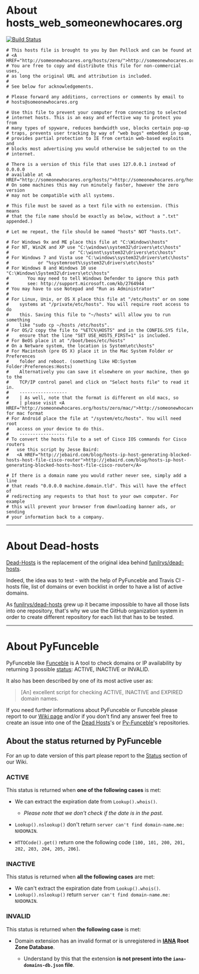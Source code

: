 # About hosts_web_someonewhocares.org

[![Build Status](https://travis-ci.org/dead-hosts/hosts_web_someonewhocares.org.svg?branch=master)](https://travis-ci.org/dead-hosts/hosts_web_someonewhocares.org)

```
# This hosts file is brought to you by Dan Pollock and can be found at
# <A HREF="http://someonewhocares.org/hosts/zero/">http://someonewhocares.org/hosts/zero/</A>
# You are free to copy and distribute this file for non-commercial uses,
# as long the original URL and attribution is included.
#
# See below for acknowledgements.

# Please forward any additions, corrections or comments by email to
# hosts@someonewhocares.org

# Use this file to prevent your computer from connecting to selected
# internet hosts. This is an easy and effective way to protect you from
# many types of spyware, reduces bandwidth use, blocks certain pop-up
# traps, prevents user tracking by way of "web bugs" embedded in spam,
# provides partial protection to IE from certain web-based exploits and
# blocks most advertising you would otherwise be subjected to on the
# internet.

# There is a version of this file that uses 127.0.0.1 instead of 0.0.0.0
# available at <A HREF="http://someonewhocares.org/hosts/">http://someonewhocares.org/hosts/</A>.
# On some machines this may run minutely faster, however the zero version
# may not be compatible with all systems.

# This file must be saved as a text file with no extension. (This means
# that the file name should be exactly as below, without a ".txt" appended.)

# Let me repeat, the file should be named "hosts" NOT "hosts.txt".

# For Windows 9x and ME place this file at "C:\Windows\hosts"
# For NT, Win2K and XP use "C:\windows\system32\drivers\etc\hosts"
#                       or "C:\winnt\system32\drivers\etc\hosts"
# For Windows 7 and Vista use "C:\windows\system32\drivers\etc\hosts"
#			or "%systemroot%\system32\drivers\etc\hosts"
# For Windows 8 and Windows 10 use "C:\Windows\System32\drivers\etc\hosts"
# 		You may need to tell Windows Defender to ignore this path
# 		see: http://support.microsoft.com/kb/2764944
# You may have to use Notepad and "Run as Administrator"
#
# For Linux, Unix, or OS X place this file at "/etc/hosts" or on some
#    systems at "/private/etc/hosts". You will require root access to do
#    this. Saving this file to "~/hosts" will allow you to run something
#    like "sudo cp ~/hosts /etc/hosts".
# For OS/2 copy the file to "%ETC%\HOSTS" and in the CONFIG.SYS file,
#    ensure that the line "SET USE_HOSTS_FIRST=1" is included.
# For BeOS place it at "/boot/beos/etc/hosts"
# On a Netware system, the location is System\etc\hosts"
# For Macintosh (pre OS X) place it in the Mac System Folder or Preferences
#    folder and reboot. (something like HD:System Folder:Preferences:Hosts)
#    Alternatively you can save it elsewhere on your machine, then go to the
#    TCP/IP control panel and click on "Select hosts file" to read it in.
#    ------------------
#    | As well, note that the format is different on old macs, so
#    | please visit <A HREF="http://someonewhocares.org/hosts/zero/mac/">http://someonewhocares.org/hosts/zero/mac/</A> for mac format
# For Android place the file at "/system/etc/hosts". You will need root
#   access on your device to do this.
#    ------------------
# To convert the hosts file to a set of Cisco IOS commands for Cisco routers
#   use this script by Jesse Baird:
#   <A HREF="http://jebaird.com/blog/hosts-ip-host-generating-blocked-hosts-host-file-cisco-router">http://jebaird.com/blog/hosts-ip-host-generating-blocked-hosts-host-file-cisco-router</A>

# If there is a domain name you would rather never see, simply add a line
# that reads "0.0.0.0 machine.domain.tld". This will have the effect of
# redirecting any requests to that host to your own computer. For example
# this will prevent your browser from downloading banner ads, or sending
# your information back to a company.
```

--------------------------------------------------------------------------------

# About Dead-hosts

[Dead-Hosts](https://github.com/dead-hosts) is the replacement of the original idea behind [funilrys/dead-hosts](https://github.com/funilrys/dead-hosts).

Indeed, the idea was to test - with the help of PyFunceble and Travis CI - hosts file, list of domains or even bocklist in order to have a list of active domains.

As [funilrys/dead-hosts](https://github.com/funilrys/dead-hosts) grew up it became impossible to have all those lists into one repository, that's why we use the GitHub organization system in order to create different repository for each list that has to be tested.

--------------------------------------------------------------------------------

# About PyFunceble

PyFunceble like [Funceble](https://github.com/funilrys/funceble) is A tool to check domains or IP availability by returning 3 possible [status](https://pyfunceble.readthedocs.io/en/dev/colomns.html#status): ACTIVE, INACTIVE or INVALID.

It also has been described by one of its most active user as:

> [An] excellent script for checking ACTIVE, INACTIVE and EXPIRED domain names.

If you need further informations about PyFunceble or Funceble please report to our [Wiki page](https://github.com/funilrys/PyFunceble/wiki) and/or if you don't find any answer feel free to create an issue into one of the [Dead Hosts](https://github.com/search?q=user%3Adead-hosts&type=Repositories&utf8=%E2%9C%93)'s or [Py-Funceble](https://github.com/search?utf8=%E2%9C%93&q=funceble+user%3Afunilrys&type=)'s repositories.

## About the status returned by PyFunceble

For an up to date version of this part please report to the [Status](https://pyfunceble.readthedocs.io/en/dev/colomns.html#status) section of our Wiki.

### ACTIVE

This status is returned when **one of the following cases** is met:

- We can extract the expiration date from `Lookup().whois()`.

  - _Please note that we don't check if the date is in the past._

- `Lookup().nslookup()` don't return `server can't find domain-name.me: NXDOMAIN`.

- `HTTOCode().get()` return one the following code `[100, 101, 200, 201, 202, 203, 204, 205, 206]`.

### INACTIVE

This status is returned when **all the following cases** are met:

- We can't extract the expiration date from `Lookup().whois()`.
- `Lookup().nslookup()` return `server can't find domain-name.me: NXDOMAIN`.

### INVALID

This status is returned when **the following case** is met:

- Domain extension has an invalid format or is unregistered in **[IANA](https://www.iana.org/domains/root/db) Root Zone Database**.

  - Understand by this that the extension **is not present into the `iana-domains-db.json` file**.
